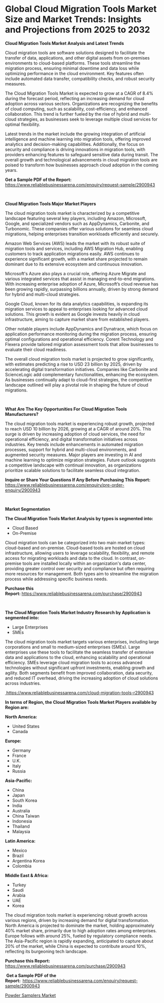 <p><h1>Global Cloud Migration Tools Market Size and Market Trends: Insights and Projections from 2025 to 2032</h1></p><p><strong>Cloud Migration Tools Market Analysis and Latest Trends</strong></p>
<p><p>Cloud migration tools are software solutions designed to facilitate the transfer of data, applications, and other digital assets from on-premises environments to cloud-based platforms. These tools streamline the migration process, ensuring minimal downtime and data loss while optimizing performance in the cloud environment. Key features often include automated data transfer, compatibility checks, and robust security measures.</p><p>The Cloud Migration Tools Market is expected to grow at a CAGR of 8.4% during the forecast period, reflecting an increasing demand for cloud adoption across various sectors. Organizations are recognizing the benefits of cloud computing, such as scalability, cost-efficiency, and enhanced collaboration. This trend is further fueled by the rise of hybrid and multi-cloud strategies, as businesses seek to leverage multiple cloud services for optimal flexibility.</p><p>Latest trends in the market include the growing integration of artificial intelligence and machine learning into migration tools, offering improved analytics and decision-making capabilities. Additionally, the focus on security and compliance is driving innovations in migration tools, with providers enhancing features to safeguard sensitive data during transit. The overall growth and technological advancements in cloud migration tools are poised to transform how businesses approach cloud adoption in the coming years.</p></p>
<p><strong>Get a Sample PDF of the Report:&nbsp;</strong> <a href="https://www.reliablebusinessarena.com/enquiry/request-sample/2900943?utm_campaign=2994&utm_medium=2&utm_source=Github&utm_content=ia&utm_term=16032025&utm_id=cloud-migration-tools">https://www.reliablebusinessarena.com/enquiry/request-sample/2900943</a></p>
<p>&nbsp;</p>
<p><strong>Cloud Migration Tools Major Market Players</strong></p>
<p><p>The cloud migration tools market is characterized by a competitive landscape featuring several key players, including Amazon, Microsoft, Google, and specialized vendors such as AppDynamics, Carbonite, and Turbonomic. These companies offer various solutions for seamless cloud migrations, helping enterprises transition workloads efficiently and securely.</p><p>Amazon Web Services (AWS) leads the market with its robust suite of migration tools and services, including AWS Migration Hub, enabling customers to track application migrations easily. AWS continues to experience significant growth, with a market share projected to remain dominant due to its extensive ecosystem and continuous innovation.</p><p>Microsoft's Azure also plays a crucial role, offering Azure Migrate and various integrated services that assist in managing end-to-end migrations. With increasing enterprise adoption of Azure, Microsoft’s cloud revenue has been growing rapidly, surpassing billions annually, driven by strong demand for hybrid and multi-cloud strategies.</p><p>Google Cloud, known for its data analytics capabilities, is expanding its migration services to appeal to enterprises looking for advanced cloud solutions. This growth is evident as Google invests heavily in cloud infrastructure, aiming to capture market share from established players.</p><p>Other notable players include AppDynamics and Dynatrace, which focus on application performance monitoring during the migration process, ensuring optimal configurations and operational efficiency. Corent Technology and Flexera provide tailored migration assessment tools that allow businesses to evaluate their cloud readiness.</p><p>The overall cloud migration tools market is projected to grow significantly, with estimates predicting a rise to USD 23 billion by 2025, driven by accelerating digital transformation initiatives. Companies like Carbonite and ScienceLogic add complementary functionalities, enhancing the ecosystem. As businesses continually adapt to cloud-first strategies, the competitive landscape outlined will play a pivotal role in shaping the future of cloud migrations.</p></p>
<p>&nbsp;</p>
<p><strong>What Are The Key Opportunities For Cloud Migration Tools Manufacturers?</strong></p>
<p><p>The cloud migration tools market is experiencing robust growth, projected to reach USD 10 billion by 2026, growing at a CAGR of around 20%. This surge is driven by increasing adoption of cloud services, the need for operational efficiency, and digital transformation initiatives across industries. Key trends include enhancements in automated migration processes, support for hybrid and multi-cloud environments, and augmented security measures. Major players are investing in AI and machine learning to optimize migration strategies. Future outlook suggests a competitive landscape with continual innovation, as organizations prioritize scalable solutions to facilitate seamless cloud integration.</p></p>
<p><strong>Inquire or Share Your Questions If Any Before Purchasing This Report:</strong> <a href="https://www.reliablebusinessarena.com/enquiry/pre-order-enquiry/2900943?utm_campaign=2994&utm_medium=2&utm_source=Github&utm_content=ia&utm_term=16032025&utm_id=cloud-migration-tools">https://www.reliablebusinessarena.com/enquiry/pre-order-enquiry/2900943</a></p>
<p>&nbsp;</p>
<p><strong>Market Segmentation</strong></p>
<p><strong>The Cloud Migration Tools Market Analysis by types is segmented into:</strong></p>
<p><ul><li>Cloud Based</li><li>On-Premise</li></ul></p>
<p><p>Cloud migration tools can be categorized into two main market types: cloud-based and on-premise. Cloud-based tools are hosted on cloud infrastructure, allowing users to leverage scalability, flexibility, and remote access for migrating workloads and data to the cloud. In contrast, on-premise tools are installed locally within an organization's data center, providing greater control over security and compliance but often requiring more resources for management. Both types aim to streamline the migration process while addressing specific business needs.</p></p>
<p><strong>Purchase this Report:&nbsp;</strong><a href="https://www.reliablebusinessarena.com/purchase/2900943?utm_campaign=2994&utm_medium=2&utm_source=Github&utm_content=ia&utm_term=16032025&utm_id=cloud-migration-tools">https://www.reliablebusinessarena.com/purchase/2900943</a></p>
<p>&nbsp;</p>
<p><strong>The Cloud Migration Tools Market Industry Research by Application is segmented into:</strong></p>
<p><ul><li>Large Enterprises</li><li>SMEs</li></ul></p>
<p><p>The cloud migration tools market targets various enterprises, including large corporations and small to medium-sized enterprises (SMEs). Large enterprises use these tools to facilitate the seamless transfer of extensive data and applications to the cloud, enhancing scalability and operational efficiency. SMEs leverage cloud migration tools to access advanced technologies without significant upfront investments, enabling growth and agility. Both segments benefit from improved collaboration, data security, and reduced IT overhead, driving the increasing adoption of cloud solutions across industries.</p></p>
<p><a href="https://www.reliablebusinessarena.com/cloud-migration-tools-r2900943?utm_campaign=2994&utm_medium=2&utm_source=Github&utm_content=ia&utm_term=16032025&utm_id=cloud-migration-tools">&nbsp;https://www.reliablebusinessarena.com/cloud-migration-tools-r2900943</a></p>
<p><strong>In terms of Region, the Cloud Migration Tools Market Players available by Region are:</strong></p>
<p>
    <p> <strong> North America: </strong>
        <ul>
            <li>United States</li>
            <li>Canada</li>
        </ul>
        </p> 
    <p> <strong> Europe: </strong>
        <ul>
            <li>Germany</li>
            <li>France</li>
            <li>U.K.</li>
            <li>Italy</li>
            <li>Russia</li>
        </ul>
        </p> 
    <p> <strong> Asia-Pacific: </strong>
        <ul>
            <li>China</li>
            <li>Japan</li>
            <li>South Korea</li>
            <li>India</li>
            <li>Australia</li>
            <li>China Taiwan</li>
            <li>Indonesia</li>
            <li>Thailand</li>
            <li>Malaysia</li>
        </ul>
        </p> 
    <p> <strong> Latin America: </strong>
        <ul>
            <li>Mexico</li>
            <li>Brazil</li>
            <li>Argentina Korea</li>
            <li>Colombia</li>
        </ul>
        </p> 
    <p> <strong> Middle East & Africa: </strong>
        <ul>
            <li>Turkey</li>
            <li>Saudi</li>
            <li>Arabia</li>
            <li>UAE</li>
            <li>Korea</li>
        </ul>
    </p>
    </p>
<p><p>The cloud migration tools market is experiencing robust growth across various regions, driven by increasing demand for digital transformation. North America is projected to dominate the market, holding approximately 40% market share, primarily due to high adoption rates among enterprises. Europe follows with around 25%, fueled by regulatory compliance needs. The Asia-Pacific region is rapidly expanding, anticipated to capture about 20% of the market, while China is expected to contribute around 10%, reflecting its burgeoning tech landscape.</p></p>
<p><strong>Purchase this Report: </strong><a href="https://www.reliablebusinessarena.com/purchase/2900943?utm_campaign=2994&utm_medium=2&utm_source=Github&utm_content=ia&utm_term=16032025&utm_id=cloud-migration-tools">https://www.reliablebusinessarena.com/purchase/2900943</a></p>
<p>&nbsp;<strong>Get a Sample PDF of the Report:&nbsp;&nbsp;</strong><a href="https://www.reliablebusinessarena.com/enquiry/request-sample/2900943?utm_campaign=2994&utm_medium=2&utm_source=Github&utm_content=ia&utm_term=16032025&utm_id=cloud-migration-tools">https://www.reliablebusinessarena.com/enquiry/request-sample/2900943</a></p>
<p><strong></strong></p>
<p><p><a href="https://github.com/sadimsamid/Market-Research-Report-List-1/blob/main/powder-samplers-market.md?utm_campaign=2994&utm_medium=2&utm_source=Github&utm_content=ia&utm_term=16032025&utm_id=cloud-migration-tools">Powder Samplers Market</a></p></p>